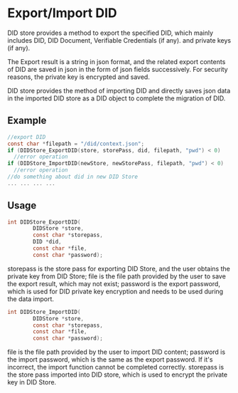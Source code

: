 # Export/Import DID

DID store provides a method to export the specified DID, which mainly includes DID, DID Document, Verifiable Credentials (if any). and private keys (if any).

The Export result is a string in json format, and the related export contents of DID are saved in json in the form of json fields successively. For security reasons, the private key is encrypted and saved.

DID store provides the method of importing DID and directly saves json data in the imported DID store as a DID object to complete the migration of DID.

## Example

```c
//export DID
const char *filepath = "/did/context.json";
if (DIDStore_ExportDID(store, storePass, did, filepath, "pwd") < 0)
  //error operation
if (DIDStore_ImportDID(newStore, newStorePass, filepath, "pwd") < 0)
  //error operation
//do something about did in new DID Store
... ... ... ...
```

## Usage

```c
int DIDStore_ExportDID(
        DIDStore *store,
        const char *storepass,
        DID *did,
        const char *file,
        const char *password);
```

storepass is the store pass for exporting DID Store, and the user obtains the private key from DID Store; file is the file path provided by the user to save the export result, which may not exist; password is the export password, which is used for DID private key encryption and needs to be used during the data import.

```c
int DIDStore_ImportDID(
        DIDStore *store,
        const char *storepass,
        const char *file,
        const char *password);
```

file is the file path provided by the user to import DID content; password is the import password, which is the same as the export password. If it's incorrect, the import function cannot be completed correctly. storepass is the store pass imported into DID store, which is used to encrypt the private key in DID Store.
